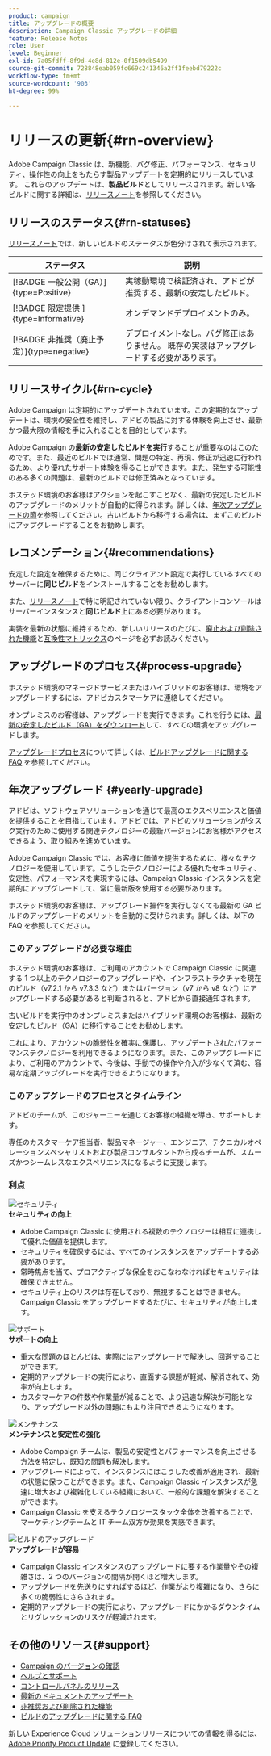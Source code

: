 ```yaml
---
product: campaign
title: アップグレードの概要
description: Campaign Classic アップグレードの詳細
feature: Release Notes
role: User
level: Beginner
exl-id: 7a05fdff-8f9d-4e8d-812e-0f1509db5499
source-git-commit: 728848eab059fc669c241346a2ff1feebd79222c
workflow-type: tm+mt
source-wordcount: '903'
ht-degree: 99%

---
```


# リリースの更新{#rn-overview}

Adobe Campaign Classic は、新機能、バグ修正、パフォーマンス、セキュリティ、操作性の向上をもたらす製品アップデートを定期的にリリースしています。 これらのアップデートは、**製品ビルド**&#x200B;としてリリースされます。新しい各ビルドに関する詳細は、[リリースノート](latest-release.md)を参照してください。

<!--
## Product versions

For Campaign, the version naming is the following:

1. Campaign Major version are v7 and v8.
1. A Minor version is a sub-version of a Major version. For example: v7.3, v7.4.
1. A Patch version is a post-release fix. For example: v7.3.2, v7.3.3.


Aligned with this naming, Campaign has 3 types of upgrades:

1. Major Upgrades - A major upgrade is an upgrade to a new version of Adobe Campaign (ex: v7 to v8)
1. Minor Upgrades - A minor upgrade brings new features, enhancements and fixes (ex: 7.4.X to 7.5.X)
1. Patch Upgrades - A patch upgrade includes fixes only (ex: 8.5.1 to 8.5.2)
-->

## リリースのステータス{#rn-statuses}

[リリースノート](latest-release.md)では、新しいビルドのステータスが色分けされて表示されます。 


| ステータス | 説明 |
|---|---|
| [!BADGE 一般公開（GA）]{type=Positive} | 実稼動環境で検証済され、アドビが推奨する、最新の安定したビルド。 |
| [!BADGE  限定提供 ]{type=Informative} | オンデマンドデプロイメントのみ。 |
| [!BADGE 非推奨（廃止予定）]{type=negative} | デプロイメントなし。バグ修正はありません。 既存の実装はアップグレードする必要があります。 |

## リリースサイクル{#rn-cycle}

Adobe Campaign は定期的にアップデートされています。この定期的なアップデートは、環境の安全性を維持し、アドビの製品に対する体験を向上させ、最新かつ最大限の情報を手に入れることを目的としています。

Adobe Campaign の&#x200B;**最新の安定したビルドを実行**&#x200B;することが重要なのはこのためです。また、最近のビルドでは通常、問題の特定、再現、修正が迅速に行われるため、より優れたサポート体験を得ることができます。また、発生する可能性のある多くの問題は、最新のビルドでは修正済みとなっています。

ホステッド環境のお客様はアクションを起こすことなく、最新の安定したビルドのアップグレードのメリットが自動的に得られます。詳しくは、[年次アップグレードの節](#yearly-upgrade)を参照してください。古いビルドから移行する場合は、まずこのビルドにアップグレードすることをお勧めします。

## レコメンデーション{#recommendations}

安定した設定を確保するために、同じクライアント設定で実行しているすべてのサーバーに&#x200B;**同じビルド**&#x200B;をインストールすることをお勧めします。

また、[リリースノート](latest-release.md)で特に明記されていない限り、クライアントコンソールはサーバーインスタンスと&#x200B;**同じビルド**&#x200B;上にある必要があります。

実装を最新の状態に維持するため、新しいリリースのたびに、[廃止および削除された機能](../../rn/using/deprecated-features.md)と[互換性マトリックス](../../rn/using/compatibility-matrix.md)のページを必ずお読みください。

## アップグレードのプロセス{#process-upgrade}

ホステッド環境のマネージドサービスまたはハイブリッドのお客様は、環境をアップグレードするには、アドビカスタマーケアに連絡してください。

オンプレミスのお客様は、アップグレードを実行できます。これを行うには、[最新の安定したビルド（GA）をダウンロード](https://experience.adobe.com/#/downloads/content/software-distribution/jp/campaign.html)して、すべての環境をアップグレードします。

[アップグレードプロセス](../../production/using/build-upgrade.md)について詳しくは、[ビルドアップグレードに関する FAQ](../../platform/using/faq-build-upgrade.md) を参照してください。

## 年次アップグレード {#yearly-upgrade}

アドビは、ソフトウェアソリューションを通じて最高のエクスペリエンスと価値を提供することを目指しています。アドビでは、アドビのソリューションがタスク実行のために使用する関連テクノロジーの最新バージョンにお客様がアクセスできるよう、取り組みを進めています。

Adobe Campaign Classic では、お客様に価値を提供するために、様々なテクノロジーを使用しています。こうしたテクノロジーによる優れたセキュリティ、安定性、パフォーマンスを実現するには、Campaign Classic インスタンスを定期的にアップグレードして、常に最新版を使用する必要があります。

ホステッド環境のお客様は、アップグレード操作を実行しなくても最新の GA ビルドのアップグレードのメリットを自動的に受けられます。詳しくは、以下の FAQ を参照してください。

### このアップグレードが必要な理由

ホステッド環境のお客様は、ご利用のアカウントで Campaign Classic に関連する 1 つ以上のテクノロジーのアップグレードや、インフラストラクチャを現在のビルド（v7.2.1 から v7.3.3 など）またはバージョン（v7 から v8 など）にアップグレードする必要があると判断されると、アドビから直接通知されます。

古いビルドを実行中のオンプレミスまたはハイブリッド環境のお客様は、最新の安定したビルド（GA）に移行することをお勧めします。

これにより、アカウントの脆弱性を確実に保護し、アップデートされたパフォーマンステクノロジーを利用できるようになります。また、このアップグレードにより、ご利用のアカウントで、今後は、手動での操作や介入が少なくて済む、容易な定期アップグレードを実行できるようになります。

### このアップグレードのプロセスとタイムライン

アドビのチームが、このジャーニーを通じてお客様の組織を導き、サポートします。

専任のカスタマーケア担当者、製品マネージャー、エンジニア、テクニカルオペレーションスペシャリストおよび製品コンサルタントから成るチームが、スムーズかつシームレスなエクスペリエンスになるように支援します。

### 利点

<tr>
  <td>
      <img alt="セキュリティ" src="assets/do-not-localize/security.png"/>
    <div>
    <strong>セキュリティの向上</strong>
    </div>
    <ul>
    <li>Adobe Campaign Classic に使用される複数のテクノロジーは相互に連携して優れた価値を提供します。</li>
    <li>セキュリティを確保するには、すべてのインスタンスをアップデートする必要があります。</li>
    <li>常時焦点を当て、プロアクティブな保全をおこなわなければセキュリティは確保できません。</li>
    <li>セキュリティ上のリスクは存在しており、無視することはできません。Campaign Classic をアップグレードするたびに、セキュリティが向上します。</li>
    </ul>
  </td>

<td>
      <img alt="サポート" src="assets/do-not-localize/support.png" />
    <div>
    <strong>サポートの向上</strong>
    </div>
    <ul>
    <li>重大な問題のほとんどは、実際にはアップグレードで解決し、回避することができます。</li>
    <li>定期的アップグレードの実行により、直面する課題が軽減、解消されて、効率が向上します。</li>
    <li>カスタマーケアの件数や作業量が減ることで、より迅速な解決が可能となり、アップグレード以外の問題にもより注目できるようになります。</li>
    </ul>
  </td>
</tr>

<tr>
  <td>
      <img alt="メンテナンス" src="assets/do-not-localize/maintenance.png"/>
    <div>
    <strong>メンテナンスと安定性の強化</strong>
    </div>
    <ul>
    <li>Adobe Campaign チームは、製品の安定性とパフォーマンスを向上させる方法を特定し、既知の問題も解決します。</li>
    <li>アップグレードによって、インスタンスにはこうした改善が適用され、最新の状態に保つことができます。また、Campaign Classic インスタンスが急速に増大および複雑化している組織において、一般的な課題を解決することができます。</li>
    <li>Campaign Classic を支えるテクノロジースタック全体を改善することで、マーケティングチームと IT チーム双方が効果を実感できます。</li>
    </ul>
  </td>

<td>
      <img alt="ビルドのアップグレード" src="assets/do-not-localize/upgrades.png" />
    <div>
    <strong>アップグレードが容易</strong>
    </a>
    </div>
    <ul>
    <li>Campaign Classic インスタンスのアップグレードに要する作業量やその複雑さは、2 つのバージョンの間隔が開くほど増大します。</li>
    <li>アップグレードを先送りにすればするほど、作業がより複雑になり、さらに多くの脆弱性にさらされます。</li>
    <li>定期的アップグレードの実行により、アップグレードにかかるダウンタイムとリグレッションのリスクが軽減されます。</li>
    </ul>
  </td>
</tr>
</table>

## その他のリソース{#support}

* [Campaign のバージョンの確認](../../platform/using/launching-adobe-campaign.md#getting-your-campaign-version)
* [ヘルプとサポート](../../support.md)
* [コントロールパネルのリリース](https://experienceleague.adobe.com/docs/control-panel/using/release-notes.html?lang=ja)
* [最新のドキュメントのアップデート](../../rn/using/documentation-updates.md)
* [非推奨および削除された機能](../../rn/using/deprecated-features.md)
* [ビルドのアップグレードに関する FAQ](../../platform/using/faq-build-upgrade.md)

新しい Experience Cloud ソリューションリリースについての情報を得るには、[Adobe Priority Product Update](https://www.adobe.com/jp/subscription/priority-product-update.html) に登録してください。
